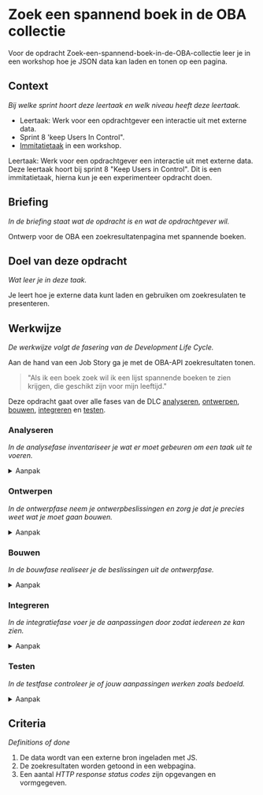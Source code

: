 # Zoek een spannend boek in de OBA collectie

Voor de opdracht Zoek-een-spannend-boek-in-de-OBA-collectie leer je in een workshop hoe je JSON data kan laden en tonen op een pagina.

## Context
*Bij welke sprint hoort deze leertaak en welk niveau heeft deze leertaak.*

- Leertaak: Werk voor een opdrachtgever een interactie uit met externe data.
- Sprint 8 'keep Users In Control".
- [Immitatietaak](#niveau-van-een-leertaak) in een workshop.

Leertaak: Werk voor een opdrachtgever een interactie uit met externe data. 
Deze leertaak hoort bij sprint 8 "Keep Users in Control". 
Dit is een immitatietaak, hierna kun je een experimenteer opdracht doen.

## Briefing
*In de briefing staat wat de opdracht is en wat de opdrachtgever wil.*

Ontwerp voor de OBA een zoekresultatenpagina met spannende boeken.

## Doel van deze opdracht
*Wat leer je in deze taak.*

Je leert hoe je externe data kunt laden en gebruiken om zoekresulaten te presenteren.

## Werkwijze
*De werkwijze volgt de fasering van de Development Life Cycle.*

Aan de hand van een Job Story ga je met de OBA-API zoekresultaten tonen.

> "Als ik een boek zoek wil ik een lijst spannende boeken te zien krijgen, die geschikt zijn voor mijn leeftijd."

Deze opdracht gaat over alle fases van de DLC [analyseren](#analyseren), [ontwerpen](#ontwerpen), [bouwen](#bouwen), [integreren](#integreren) en [testen](#testen).

### Analyseren
*In de analysefase inventariseer je wat er moet gebeuren om een taak uit te voeren.* 

<details>
<summary>Aanpak</summary>

1. Onderzoek de OBA-API, wat staat er allemaal in de JSON? Hoe kun je hier de spannende boeken voor een bepaalde leeftijd uit halen?

#### Materiaal

- [OBA-API documentatie](https://zoeken.oba.nl/api/v1/)

</details>

### Ontwerpen
*In de ontwerpfase neem je ontwerpbeslissingen en zorg je dat je precies weet wat je moet gaan bouwen.*

<details>
<summary>Aanpak</summary>

1. Zoek UI voorbeelden voor het zoekformulier en het tonen van resultaten.
2. Schets voor de Job Story een wireflow van de interface en werking.
3. Annoteren hoe je spannende boeken voor een bepaalde leeftijd kan ophalen. Wat is de request url?

#### Materiaal

- 

</details>

### Bouwen
*In de bouwfase realiseer je de beslissingen uit de ontwerpfase.*
<details>
<summary>Aanpak</summary>

1. 

#### Materiaal

- Hier staat een [tutorial](https://developer.mozilla.org/en-US/docs/Learn/JavaScript/Objects/JSON) voor het laden van JSON data en het aanmaken van HTMl elementen.
- Met behulp van [XMLHttpRequest](https://developer.mozilla.org/en-US/docs/Web/API/XMLHttpRequest/Using_XMLHttpRequest) of [Fetch](https://developer.mozilla.org/en-US/docs/Web/API/Fetch_API/Using_Fetch) kan een [JSON](https://developer.mozilla.org/en-US/docs/Learn/JavaScript/Objects/JSON) file worden geladen. Daarna kun je de HTML elementen aanmaken, de juiste content koppelen en aan de DOM toevoegen.
- Bij het laden van externe data kan de server verschillende [HTTP response status codes](https://developer.mozilla.org/en-US/docs/Web/HTTP/Status) doorgeven, die kun je gebruiken om feedback te tonen.

</details>


### Integreren
*In de integratiefase voer je de aanpassingen door zodat iedereen ze kan zien.*
<details>
<summary>Aanpak</summary>

1. 

#### Materiaal

- 

</details>

### Testen
*In de testfase controleer je of jouw aanpassingen werken zoals bedoeld.*
<details>
<summary>Aanpak</summary>

1. 

#### Materiaal

- 

</details>

## Criteria
*Definitions of done*

1. De data wordt van een externe bron ingeladen met JS.
2. De zoekresultaten worden getoond in een webpagina.
3. Een aantal *HTTP response status codes* zijn opgevangen en vormgegeven.
